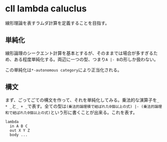 # cll lambda caluclus

線形理論を表すラムダ計算を定義することを目指す。

## 単純化

線形論理のシークエント計算を基本とするが、そのままでは場合が多すぎるため、ある程度単純化する。両辺に一つの型、つまり`A |- B`の形しか扱わない。

この単純化は`*-autonomous category`により正当化される。

## 構文

まず、ごってごての構文を作って、それを単純化してみる。乗法的な演算子を`_ * _`と`_ + _`で表す。全ての型は`(乗法的論理積で結ばれた0個以上の式) |- (乗法的論理和で結ばれた0個以上の式)`という形に書くことが出来る。これを表す。

```
lambda
  in A B C
  out X Y Z
  body ...
```
